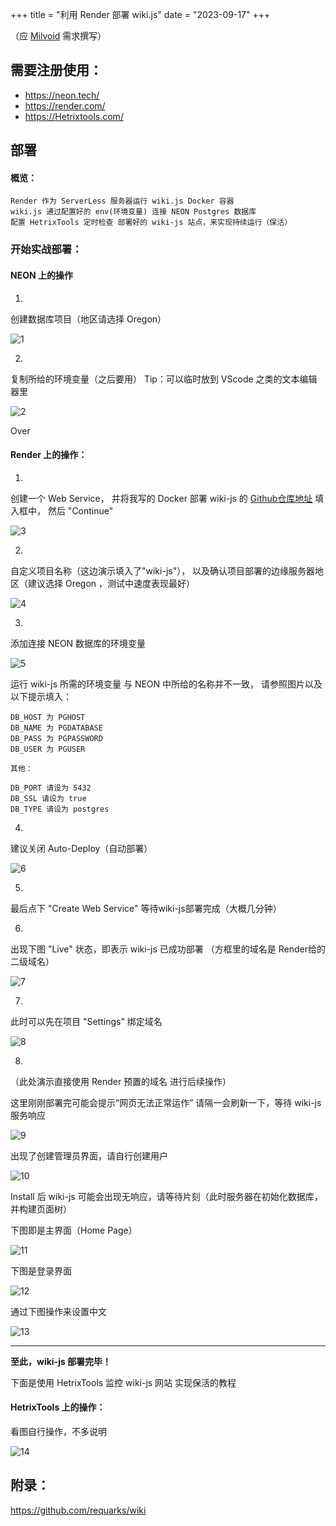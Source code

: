 +++
title = "利用 Render 部署 wiki.js"
date = "2023-09-17"
+++

（应 [Milvoid](https://milvoid.com/) 需求撰写）

## 需要注册使用：

- https://neon.tech/
- https://render.com/
- https://Hetrixtools.com/

## 部署

#### 概览：

```
Render 作为 ServerLess 服务器运行 wiki.js Docker 容器
wiki.js 通过配置好的 env(环境变量) 连接 NEON Postgres 数据库
配置 HetrixTools 定时检查 部署好的 wiki-js 站点，来实现持续运行（保活）
```


### 开始实战部署：

#### NEON 上的操作

1.
创建数据库项目（地区请选择 Oregon）

![1](https://static.yon.im/image/blog/use-render-deploy-wiki-js/1.webp)

2.
复制所给的环境变量（之后要用）
Tip：可以临时放到 VScode 之类的文本编辑器里

![2](https://static.yon.im/image/blog/use-render-deploy-wiki-js/2.webp)

Over

#### Render 上的操作：

1.
创建一个 Web Service，
并将我写的 Docker 部署 wiki-js 的 [Github仓库地址](https://github.com/gityzon/docker-wiki-js) 填入框中，
然后 "Continue"

![3](https://static.yon.im/image/blog/use-render-deploy-wiki-js/3.webp)

2.
自定义项目名称（这边演示填入了"wiki-js"），
以及确认项目部署的边缘服务器地区（建议选择 Oregon ，测试中速度表现最好）

![4](https://static.yon.im/image/blog/use-render-deploy-wiki-js/4.webp)

3.
添加连接 NEON 数据库的环境变量

![5](https://static.yon.im/image/blog/use-render-deploy-wiki-js/5.webp)

运行 wiki-js 所需的环境变量 与 NEON 中所给的名称并不一致，
请参照图片以及以下提示填入：

```
DB_HOST 为 PGHOST
DB_NAME 为 PGDATABASE
DB_PASS 为 PGPASSWORD
DB_USER 为 PGUSER

其他：

DB_PORT 请设为 5432
DB_SSL 请设为 true
DB_TYPE 请设为 postgres
```

4.
建议关闭 Auto-Deploy（自动部署）

![6](https://static.yon.im/image/blog/use-render-deploy-wiki-js/6.webp)

5.
最后点下 "Create Web Service"
等待wiki-js部署完成（大概几分钟）

6.
出现下图 "Live" 状态，即表示 wiki-js 已成功部署
（方框里的域名是 Render给的 二级域名）

![7](https://static.yon.im/image/blog/use-render-deploy-wiki-js/7.webp)

7.
此时可以先在项目 "Settings" 绑定域名

![8](https://static.yon.im/image/blog/use-render-deploy-wiki-js/8.webp)

8.
（此处演示直接使用 Render 预置的域名 进行后续操作）

这里刚刚部署完可能会提示“网页无法正常运作”
请隔一会刷新一下，等待 wiki-js 服务响应

![9](https://static.yon.im/image/blog/use-render-deploy-wiki-js/9.webp)

出现了创建管理员界面，请自行创建用户

![10](https://static.yon.im/image/blog/use-render-deploy-wiki-js/10.webp)

Install 后 wiki-js 可能会出现无响应，请等待片刻（此时服务器在初始化数据库，并构建页面树）

下图即是主界面（Home Page）

![11](https://static.yon.im/image/blog/use-render-deploy-wiki-js/11.webp)

下图是登录界面

![12](https://static.yon.im/image/blog/use-render-deploy-wiki-js/12.webp)

通过下图操作来设置中文

![13](https://static.yon.im/image/blog/use-render-deploy-wiki-js/13.webp)

---

**至此，wiki-js 部署完毕！**

下面是使用 HetrixTools 监控 wiki-js 网站 实现保活的教程

#### HetrixTools 上的操作：

看图自行操作，不多说明

![14](https://static.yon.im/image/blog/use-render-deploy-wiki-js/14.webp)

## 附录：

https://github.com/requarks/wiki
